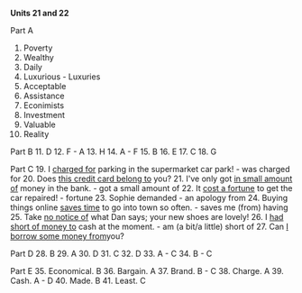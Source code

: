 **Units 21 and 22**

Part A
1. Poverty
2. Wealthy
3. Daily
4. Luxurious - Luxuries
5. Acceptable
6. Assistance
7. Econimists
8. Investment
9. Valuable
10. Reality

Part B
11. D
12. F - A
13. H
14. A - F
15. B
16. E
17. C
18. G

Part C
19. I <u>charged for</u> parking in the supermarket car park! - was charged for
20. Does <u>this credit card belong to</u> you?
21. I've only got <u>in small amount of</u> money in the bank. - got a small amount of
22. It <u>cost a fortune</u> to get the car repaired! - fortune
23. Sophie demanded <u></u> - an apology from
24. Buying things online <u>saves time</u> to go into town so often. - saves me (from) having
25. Take <u>no notice of</u> what Dan says; your new shoes are lovely!
26. I <u>had short of money to</u> cash at the moment. - am (a bit/a little) short of
27. Can <u>I borrow some money from</u>you?

Part D
28. B
29. A
30. D
31. C
32. D
33. A - C
34. B - C

Part E
35. Economical. B
36. Bargain. A
37. Brand. B - C
38. Charge. A
39. Cash. A - D
40. Made. B
41. Least. C